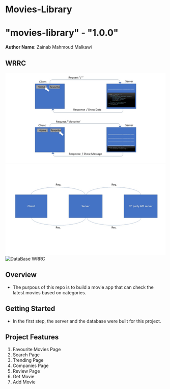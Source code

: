 # Movies-Library
# "movies-library" - "1.0.0"

**Author Name**: Zainab Mahmoud Malkawi

## WRRC
![WRRC](./Images/WRRC.JPG)
![3rd Party WRRC](./Images/3rdPartyWRRC.JPG)
![DataBase WRRC](DataBase.jpg)

## Overview
- The purpous of this repo is to build a movie app that can check the latest movies based on categories.

## Getting Started
- In the first step, the server and the database were built for this project. 

## Project Features
1. Favourite Movies Page
2. Search Page
3. Trending Page
4. Companies Page
5. Review Page
6. Get Movie 
7. Add Movie
